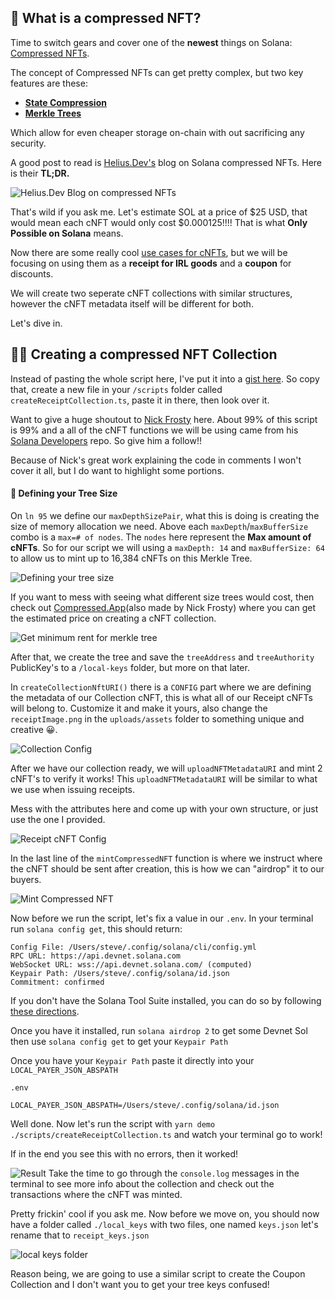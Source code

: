 ## 🤨 What is a compressed NFT?
Time to switch gears and cover one of the **newest** things on Solana: [Compressed NFTs](https://docs.solana.com/developing/guides/compressed-nfts#intro-to-compressed-nfts).

The concept of Compressed NFTs can get pretty complex, but two key features are these:
* [**State Compression**](https://docs.solana.com/learn/state-compression#what-is-state-compression)
* [**Merkle Trees**](https://docs.solana.com/learn/state-compression#what-is-a-merkle-tree)

Which allow for even cheaper storage on-chain with out sacrificing any security.

A good post to read is [Helius.Dev's](https://www.helius.dev/blog/solana-nft-compression) blog on Solana compressed NFTs. Here is their **TL;DR.**

![Helius.Dev Blog on compressed NFTs](https://hackmd.io/_uploads/HJIjvcgA2.png)

That's wild if you ask me. Let's estimate SOL at a price of $25 USD, that would mean each cNFT would only cost $0.000125!!!! That is what **Only Possible on Solana** means.

Now there are some really cool [use cases for cNFTs](https://www.helius.dev/blog/solana-nft-compression#compression-use-cases), but we will be focusing on using them as a **receipt for IRL goods** and a **coupon** for discounts.

We will create two seperate cNFT collections with similar structures, however the cNFT metadata itself will be different for both.

Let's dive in.

## 👨‍🎨 Creating a compressed NFT Collection

Instead of pasting the whole script here, I've put it into a [gist here](https://gist.github.com/maweiche/16d390c8c68a157f8e3f4bb0bf262120). So copy that, create a new file in your `/scripts` folder called `createReceiptCollection.ts`, paste it in there, then look over it.

Want to give a huge shoutout to [Nick Frosty](https://twitter.com/nickfrosty) here. About 99% of this script is 99% and a all of the cNFT functions we will be using came from his [Solana Developers](https://github.com/solana-developers/compressed-nfts) repo. So give him a follow!!

Because of Nick's great work explaining the code in comments I won't cover it all, but I do want to highlight some portions.

#### 🌳 Defining your Tree Size
On `ln 95` we define our `maxDepthSizePair`, what this is doing is creating the size of memory allocation we need. Above each `maxDepth`/`maxBufferSize` combo is a `max=# of nodes`. The `nodes` here represent the **Max amount of cNFTs**. So for our script we will using a `maxDepth: 14` and `maxBufferSize: 64` to allow us to mint up to 16,384 cNFTs on this Merkle Tree.

![Defining your tree size](https://hackmd.io/_uploads/rkeaNoeAh.png)

If you want to mess with seeing what different size trees would cost, then check out [Compressed.App](https://compressed.app/)(also made by Nick Frosty) where you can get the estimated price on creating a cNFT collection.

![Get minimum rent for merkle tree](https://hackmd.io/_uploads/rkmw8sxAh.png)

After that, we create the tree and save the `treeAddress` and `treeAuthority` PublicKey's to a `/local-keys` folder, but more on that later.

In `createCollectionNftURI()` there is a `CONFIG` part where we are defining the metadata of our Collection cNFT, this is what all of our Receipt cNFTs will belong to. Customize it and make it yours, also change the `receiptImage.png` in the `uploads/assets` folder to something unique and creative 😀.

![Collection Config](https://hackmd.io/_uploads/HJUboolA2.png)

After we have our collection ready, we will `uploadNFTMetadataURI` and mint 2 cNFT's to verify it works! This `uploadNFTMetadataURI` will be similar to what we use when issuing receipts.

Mess with the attributes here and come up with your own structure, or just use the one I provided.

![Receipt cNFT Config](https://hackmd.io/_uploads/HJtf3jxCh.png)

In the last line of the `mintCompressedNFT` function is where we instruct where the cNFT should be sent after creation, this is how we can "airdrop" it to our buyers.

![Mint Compressed NFT](https://hackmd.io/_uploads/SkjxaixCn.png)

Now before we run the script, let's fix a value in our `.env`. In your terminal run `solana config get`, this should return:

```
Config File: /Users/steve/.config/solana/cli/config.yml
RPC URL: https://api.devnet.solana.com 
WebSocket URL: wss://api.devnet.solana.com/ (computed)
Keypair Path: /Users/steve/.config/solana/id.json 
Commitment: confirmed 
```
If you don't have the Solana Tool Suite installed, you can do so by following [these directions](https://docs.solana.com/cli/install-solana-cli-tools).

Once you have it installed, run `solana airdrop 2` to get some Devnet Sol then use `solana config get` to get your `Keypair Path`

Once you have your `Keypair Path` paste it directly into your `LOCAL_PAYER_JSON_ABSPATH`

```
.env

LOCAL_PAYER_JSON_ABSPATH=/Users/steve/.config/solana/id.json 
```

Well done. Now let's run the script with `yarn demo ./scripts/createReceiptCollection.ts` and watch your terminal go to work!

If in the end you see this with no errors, then it worked!

![Result](https://hackmd.io/_uploads/HJn7yneCn.png)
Take the time to go through the `console.log` messages in the terminal to see more info about the collection and check out the transactions where the cNFT was minted.

Pretty frickin' cool if you ask me. Now before we move on, you should now have a folder called `./local_keys` with two files, one named `keys.json` let's rename that to `receipt_keys.json`

![local keys folder](https://hackmd.io/_uploads/rkzle2gAh.png)

Reason being, we are going to use a similar script to create the Coupon Collection and I don't want you to get your tree keys confused!